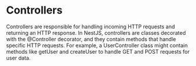 # Controllers

Controllers are responsible for handling incoming HTTP requests and returning an HTTP response. In NestJS, controllers are classes decorated with the @Controller decorator, and they contain methods that handle specific HTTP requests. For example, a UserController class might contain methods like getUser and createUser to handle GET and POST requests for user data.
